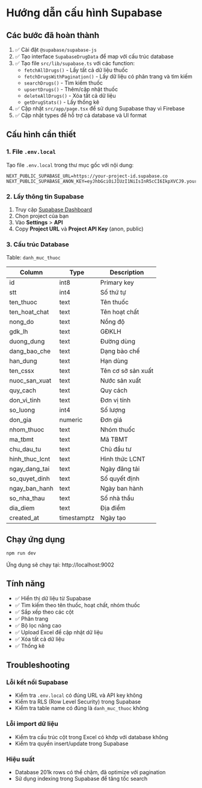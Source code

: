 # Hướng dẫn cấu hình Supabase

## Các bước đã hoàn thành

1. ✅ Cài đặt `@supabase/supabase-js`
2. ✅ Tạo interface `SupabaseDrugData` để map với cấu trúc database
3. ✅ Tạo file `src/lib/supabase.ts` với các function:
   - `fetchAllDrugs()` - Lấy tất cả dữ liệu thuốc
   - `fetchDrugsWithPagination()` - Lấy dữ liệu có phân trang và tìm kiếm
   - `searchDrugs()` - Tìm kiếm thuốc
   - `upsertDrugs()` - Thêm/cập nhật thuốc
   - `deleteAllDrugs()` - Xóa tất cả dữ liệu
   - `getDrugStats()` - Lấy thống kê
4. ✅ Cập nhật `src/app/page.tsx` để sử dụng Supabase thay vì Firebase
5. ✅ Cập nhật types để hỗ trợ cả database và UI format

## Cấu hình cần thiết

### 1. File `.env.local`

Tạo file `.env.local` trong thư mục gốc với nội dung:

```env
NEXT_PUBLIC_SUPABASE_URL=https://your-project-id.supabase.co
NEXT_PUBLIC_SUPABASE_ANON_KEY=eyJhbGciOiJIUzI1NiIsInR5cCI6IkpXVCJ9.your_anon_key_here
```

### 2. Lấy thông tin Supabase

1. Truy cập [Supabase Dashboard](https://supabase.com/dashboard)
2. Chọn project của bạn
3. Vào **Settings** > **API**
4. Copy **Project URL** và **Project API Key** (anon, public)

### 3. Cấu trúc Database

Table: `danh_muc_thuoc`

| Column | Type | Description |
|--------|------|-------------|
| id | int8 | Primary key |
| stt | int4 | Số thứ tự |
| ten_thuoc | text | Tên thuốc |
| ten_hoat_chat | text | Tên hoạt chất |
| nong_do | text | Nồng độ |
| gdk_lh | text | GĐKLH |
| duong_dung | text | Đường dùng |
| dang_bao_che | text | Dạng bào chế |
| han_dung | text | Hạn dùng |
| ten_cssx | text | Tên cơ sở sản xuất |
| nuoc_san_xuat | text | Nước sản xuất |
| quy_cach | text | Quy cách |
| don_vi_tinh | text | Đơn vị tính |
| so_luong | int4 | Số lượng |
| don_gia | numeric | Đơn giá |
| nhom_thuoc | text | Nhóm thuốc |
| ma_tbmt | text | Mã TBMT |
| chu_dau_tu | text | Chủ đầu tư |
| hinh_thuc_lcnt | text | Hình thức LCNT |
| ngay_dang_tai | text | Ngày đăng tải |
| so_quyet_dinh | text | Số quyết định |
| ngay_ban_hanh | text | Ngày ban hành |
| so_nha_thau | text | Số nhà thầu |
| dia_diem | text | Địa điểm |
| created_at | timestamptz | Ngày tạo |

## Chạy ứng dụng

```bash
npm run dev
```

Ứng dụng sẽ chạy tại: http://localhost:9002

## Tính năng

- ✅ Hiển thị dữ liệu từ Supabase
- ✅ Tìm kiếm theo tên thuốc, hoạt chất, nhóm thuốc
- ✅ Sắp xếp theo các cột
- ✅ Phân trang
- ✅ Bộ lọc nâng cao
- ✅ Upload Excel để cập nhật dữ liệu
- ✅ Xóa tất cả dữ liệu
- ✅ Thống kê

## Troubleshooting

### Lỗi kết nối Supabase
- Kiểm tra `.env.local` có đúng URL và API key không
- Kiểm tra RLS (Row Level Security) trong Supabase
- Kiểm tra table name có đúng là `danh_muc_thuoc` không

### Lỗi import dữ liệu
- Kiểm tra cấu trúc cột trong Excel có khớp với database không
- Kiểm tra quyền insert/update trong Supabase

### Hiệu suất
- Database 201k rows có thể chậm, đã optimize với pagination
- Sử dụng indexing trong Supabase để tăng tốc search 